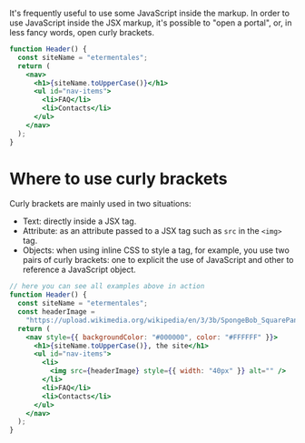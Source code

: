 It's frequently useful to use some JavaScript inside the markup. In order to use JavaScript inside the JSX markup, it's possible to "open a portal", or, in less fancy words, open curly brackets.

```jsx
function Header() {
  const siteName = "etermentales";
  return (
    <nav>
      <h1>{siteName.toUpperCase()}</h1>
      <ul id="nav-items">
        <li>FAQ</li>
        <li>Contacts</li>
      </ul>
    </nav>
  );
}
```

# Where to use curly brackets

Curly brackets are mainly used in two situations:

- Text: directly inside a JSX tag.
- Attribute: as an attribute passed to a JSX tag such as `src` in the `<img>` tag.
- Objects: when using inline CSS to style a tag, for example, you use two pairs of curly brackets: one to explicit the use of JavaScript and other to reference a JavaScript object.

```jsx
// here you can see all examples above in action
function Header() {
  const siteName = "etermentales";
  const headerImage =
    "https://upload.wikimedia.org/wikipedia/en/3/3b/SpongeBob_SquarePants_character.svg";
  return (
    <nav style={{ backgroundColor: "#000000", color: "#FFFFFF" }}>
      <h1>{siteName.toUpperCase()}, the site</h1>
      <ul id="nav-items">
        <li>
          <img src={headerImage} style={{ width: "40px" }} alt="" />
        </li>
        <li>FAQ</li>
        <li>Contacts</li>
      </ul>
    </nav>
  );
}
```

